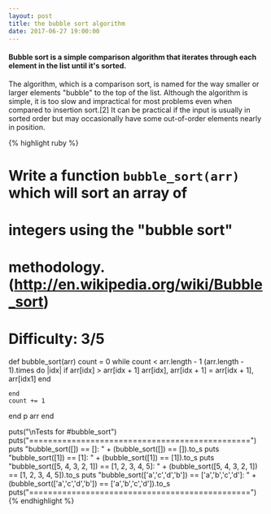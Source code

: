 ```yaml
---
layout: post
title: the bubble sort algorithm
date: 2017-06-27 19:00:00
---
```


<h4>Bubble sort is a simple comparison algorithm that iterates through each element in the list until it's sorted.</h4>

<p>The algorithm, which is a comparison sort, is named for the way smaller or larger elements "bubble" to the top of the list. Although the algorithm is simple, it is too slow and impractical for most problems even when compared to insertion sort.[2] It can be practical if the input is usually in sorted order but may occasionally have some out-of-order elements nearly in position.</p>

{% highlight ruby %}
# Write a function `bubble_sort(arr)` which will sort an array of
# integers using the "bubble sort"
# methodology. (http://en.wikipedia.org/wiki/Bubble_sort)
#
# Difficulty: 3/5

def bubble_sort(arr)
  count = 0
  while count < arr.length - 1
    (arr.length - 1).times do |idx|
      if arr[idx] > arr[idx + 1]
        arr[idx], arr[idx + 1] = arr[idx + 1], arr[idx1]
      end

    end
    count += 1
  end
  p arr
end

puts("\nTests for #bubble_sort")
puts("===============================================")
    puts "bubble_sort([]) == []: "  + (bubble_sort([]) == []).to_s
    puts "bubble_sort([1]) == [1]: "  + (bubble_sort([1]) == [1]).to_s
    puts "bubble_sort([5, 4, 3, 2, 1]) == [1, 2, 3, 4, 5]: "  + (bubble_sort([5, 4, 3, 2, 1]) == [1, 2, 3, 4, 5]).to_s
	puts "bubble_sort(['a','c','d','b']) == ['a','b','c','d']: " + (bubble_sort(['a','c','d','b']) == ['a','b','c','d']).to_s
puts("===============================================")
{% endhighlight %}
